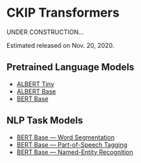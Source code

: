 # CKIP Transformers

UNDER CONSTRUCTION…

Estimated released on Nov. 20, 2020.

## Pretrained Language Models

- [ALBERT Tiny](https://huggingface.co/ckiplab/albert-tiny-chinese)
- [ALBERT Base](https://huggingface.co/ckiplab/albert-tiny-chinese)
- [BERT Base](https://huggingface.co/ckiplab/albert-tiny-chinese)

## NLP Task Models

- [BERT Base — Word Segmentation](https://huggingface.co/ckiplab/bert-base-chinese-ws)
- [BERT Base — Part-of-Speech Tagging](https://huggingface.co/ckiplab/bert-base-chinese-pos)
- [BERT Base — Named-Entity Recognition](https://huggingface.co/ckiplab/bert-base-chinese-ner)
